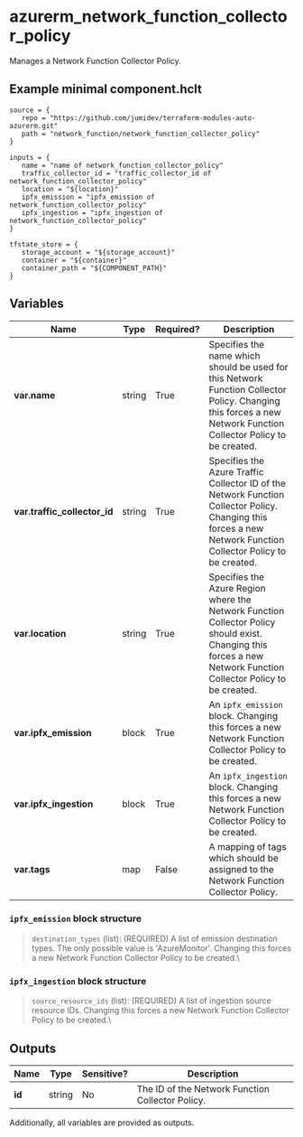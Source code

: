 # azurerm_network_function_collector_policy

Manages a Network Function Collector Policy.

## Example minimal component.hclt

```hcl
source = {
   repo = "https://github.com/jumidev/terraform-modules-auto-azurerm.git" 
   path = "network_function/network_function_collector_policy" 
}

inputs = {
   name = "name of network_function_collector_policy" 
   traffic_collector_id = "traffic_collector_id of network_function_collector_policy" 
   location = "${location}" 
   ipfx_emission = "ipfx_emission of network_function_collector_policy" 
   ipfx_ingestion = "ipfx_ingestion of network_function_collector_policy" 
}

tfstate_store = {
   storage_account = "${storage_account}" 
   container = "${container}" 
   container_path = "${COMPONENT_PATH}" 
}

```

## Variables

| Name | Type | Required? |  Description |
| ---- | ---- | --------- |  ----------- |
| **var.name** | string | True | Specifies the name which should be used for this Network Function Collector Policy. Changing this forces a new Network Function Collector Policy to be created. | 
| **var.traffic_collector_id** | string | True | Specifies the Azure Traffic Collector ID of the Network Function Collector Policy. Changing this forces a new Network Function Collector Policy to be created. | 
| **var.location** | string | True | Specifies the Azure Region where the Network Function Collector Policy should exist. Changing this forces a new Network Function Collector Policy to be created. | 
| **var.ipfx_emission** | block | True | An `ipfx_emission` block. Changing this forces a new Network Function Collector Policy to be created. | 
| **var.ipfx_ingestion** | block | True | An `ipfx_ingestion` block. Changing this forces a new Network Function Collector Policy to be created. | 
| **var.tags** | map | False | A mapping of tags which should be assigned to the Network Function Collector Policy. | 

### `ipfx_emission` block structure

> `destination_types` (list): (REQUIRED) A list of emission destination types. The only possible value is 'AzureMonitor'. Changing this forces a new Network Function Collector Policy to be created.\

### `ipfx_ingestion` block structure

> `source_resource_ids` (list): (REQUIRED) A list of ingestion source resource IDs. Changing this forces a new Network Function Collector Policy to be created.\



## Outputs

| Name | Type | Sensitive? | Description |
| ---- | ---- | --------- | --------- |
| **id** | string | No  | The ID of the Network Function Collector Policy. | 

Additionally, all variables are provided as outputs.
